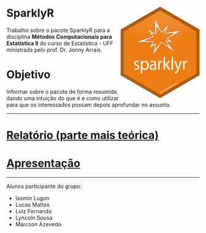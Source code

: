 # SparklyR <img src="man/figures/sparklyr-hex.png" align="right" />

Trabalho sobre o pacote SparklyR para a disciplina **Métodos Computacionais para Estatística II** do curso de Estatística - UFF ministrada pelo prof. Dr. Jonny Arrais.

# Objetivo

Informar sobre o pacote de forma resumida, dando uma intuição do que é e como utilizar para que os interessados possam depois aprofundar no assunto.

---

# [Relatório (parte mais teórica)](http://rpubs.com/luizfcp/sparklyr)

# [Apresentação]()
---

Alunos participante do grupo:

+ Iasmin Lugon
+ Lucas Mattos
+ Luiz Fernando
+ Lyncoln Sousa
+ Marcson Azevedo
